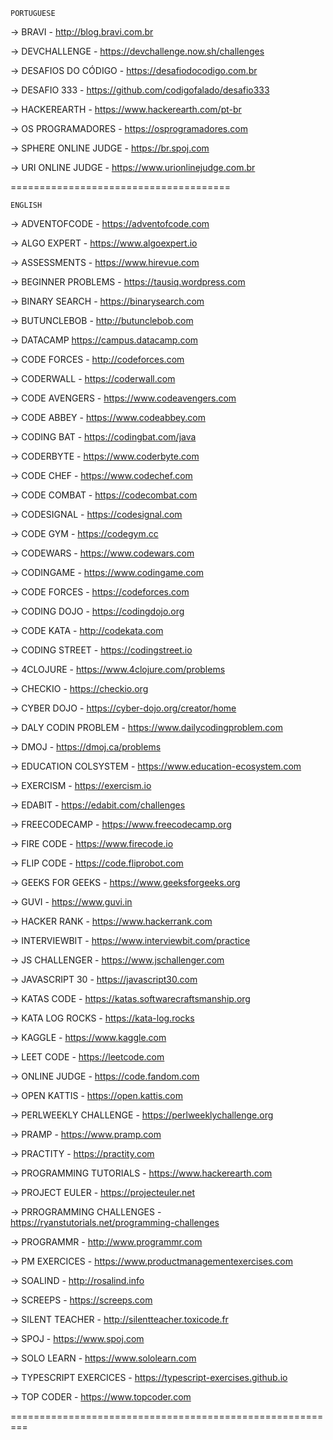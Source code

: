 ```
PORTUGUESE
```


-> BRAVI - 
http://blog.bravi.com.br


-> DEVCHALLENGE -
https://devchallenge.now.sh/challenges


-> DESAFIOS DO CÓDIGO - 
https://desafiodocodigo.com.br


-> DESAFIO 333 - 
https://github.com/codigofalado/desafio333


-> HACKEREARTH - 
https://www.hackerearth.com/pt-br


-> OS PROGRAMADORES - 
https://osprogramadores.com


-> SPHERE ONLINE JUDGE - 
https://br.spoj.com


-> URI ONLINE JUDGE - 
https://www.urionlinejudge.com.br

======================================



```
ENGLISH
```

-> ADVENTOFCODE - 
https://adventofcode.com


-> ALGO EXPERT -
https://www.algoexpert.io 


-> ASSESSMENTS - 
https://www.hirevue.com


-> BEGINNER PROBLEMS -
https://tausiq.wordpress.com 


-> BINARY SEARCH - 
https://binarysearch.com


-> BUTUNCLEBOB -
http://butunclebob.com 


-> DATACAMP
https://campus.datacamp.com


-> CODE FORCES -
http://codeforces.com 


-> CODERWALL -
https://coderwall.com


-> CODE AVENGERS -
https://www.codeavengers.com


-> CODE ABBEY - 
https://www.codeabbey.com


-> CODING BAT -
https://codingbat.com/java


-> CODERBYTE -
https://www.coderbyte.com


-> CODE CHEF -
https://www.codechef.com


-> CODE COMBAT -
https://codecombat.com


-> CODESIGNAL -
https://codesignal.com


-> CODE GYM -
https://codegym.cc


-> CODEWARS -
https://www.codewars.com


-> CODINGAME -
https://www.codingame.com


-> CODE FORCES -
https://codeforces.com


-> CODING DOJO -
https://codingdojo.org


-> CODE KATA -
http://codekata.com


-> CODING STREET -
https://codingstreet.io


-> 4CLOJURE - 
https://www.4clojure.com/problems


-> CHECKIO -
https://checkio.org


-> CYBER DOJO -
https://cyber-dojo.org/creator/home


-> DALY CODIN PROBLEM -
https://www.dailycodingproblem.com


-> DMOJ - 
https://dmoj.ca/problems


-> EDUCATION COLSYSTEM -
https://www.education-ecosystem.com


-> EXERCISM -
https://exercism.io


-> EDABIT -
https://edabit.com/challenges


-> FREECODECAMP -
https://www.freecodecamp.org


-> FIRE CODE - 
https://www.firecode.io


-> FLIP CODE - 
https://code.fliprobot.com 


-> GEEKS FOR GEEKS -
https://www.geeksforgeeks.org


-> GUVI -
https://www.guvi.in


-> HACKER RANK -
https://www.hackerrank.com


-> INTERVIEWBIT - 
https://www.interviewbit.com/practice


-> JS CHALLENGER -
https://www.jschallenger.com


-> JAVASCRIPT 30 -
https://javascript30.com


-> KATAS CODE -
https://katas.softwarecraftsmanship.org


-> KATA LOG ROCKS -
https://kata-log.rocks


-> KAGGLE - 
https://www.kaggle.com


-> LEET CODE -
https://leetcode.com


-> ONLINE JUDGE -
https://code.fandom.com


-> OPEN KATTIS - 
https://open.kattis.com


-> PERLWEEKLY CHALLENGE - 
https://perlweeklychallenge.org


-> PRAMP -
https://www.pramp.com


-> PRACTITY -
https://practity.com


-> PROGRAMMING TUTORIALS -
https://www.hackerearth.com


-> PROJECT EULER -
https://projecteuler.net


-> PRROGRAMMING CHALLENGES -
https://ryanstutorials.net/programming-challenges


-> PROGRAMMR -
http://www.programmr.com


-> PM EXERCICES -
https://www.productmanagementexercises.com


-> SOALIND - 
http://rosalind.info


-> SCREEPS - 
https://screeps.com


-> SILENT TEACHER -
http://silentteacher.toxicode.fr


-> SPOJ -
https://www.spoj.com


-> SOLO LEARN -
https://www.sololearn.com


-> TYPESCRIPT EXERCICES -
https://typescript-exercises.github.io


-> TOP CODER -
https://www.topcoder.com

=========================================================
